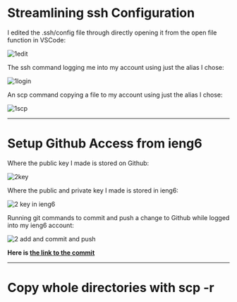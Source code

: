 # Streamlining ssh Configuration

I edited the .ssh/config file through directly opening it from the open file function in VSCode:

![1edit](https://user-images.githubusercontent.com/103291661/167342679-3a1a2adb-111d-4f3f-bea8-b100e99a3a28.png)
 
The ssh command logging me into my account using just the alias I chose:

![1login](https://user-images.githubusercontent.com/103291661/167342704-abd20187-c7a8-490f-b9a5-dea030b19738.png)

An scp command copying a file to my account using just the alias I chose:

![1scp](https://user-images.githubusercontent.com/103291661/167342751-0803b0f1-cb35-4420-a896-e1eecd4e8ff8.png)


***



# Setup Github Access from ieng6

Where the public key I made is stored on Github:

![2key](https://user-images.githubusercontent.com/103291661/167342824-bda44438-2b47-4de4-9b5a-52dc38c98e82.png)

Where the public and private key I made is stored in ieng6:

![2 key in ieng6](https://user-images.githubusercontent.com/103291661/167342844-374def4a-f3ec-465e-90a0-9bae328468d6.png)

Running git commands to commit and push a change to Github while logged into my ieng6 account:

![2 add and commit and push](https://user-images.githubusercontent.com/103291661/167342857-cba4d931-89bb-4739-8e19-c36c67937c22.png)

**Here is [the link to the commit](https://github.com/KaifYang/LABREPORT/commit/e68cdca699cf81e44e5415fda7a418c0682ebbd8)**

***

# Copy whole directories with scp -r
